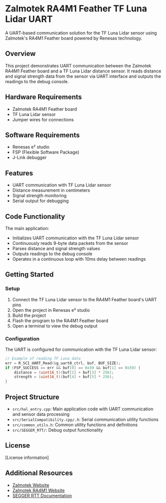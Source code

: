 # Zalmotek RA4M1 Feather TF Luna Lidar UART

A UART-based communication solution for the TF Luna Lidar sensor using Zalmotek's RA4M1 Feather board powered by Renesas technology.

## Overview

This project demonstrates UART communication between the Zalmotek RA4M1 Feather board and a TF Luna Lidar distance sensor. It reads distance and signal strength data from the sensor via UART interface and outputs the readings to the debug console.

## Hardware Requirements

- Zalmotek RA4M1 Feather board 
- TF Luna Lidar sensor
- Jumper wires for connections

## Software Requirements

- Renesas e² studio
- FSP (Flexible Software Package)
- J-Link debugger

## Features

- UART communication with TF Luna Lidar sensor
- Distance measurement in centimeters
- Signal strength monitoring
- Serial output for debugging

## Code Functionality

The main application:
- Initializes UART communication with the TF Luna Lidar sensor
- Continuously reads 9-byte data packets from the sensor
- Parses distance and signal strength values
- Outputs readings to the debug console
- Operates in a continuous loop with 10ms delay between readings

## Getting Started

### Setup

1. Connect the TF Luna Lidar sensor to the RA4M1 Feather board's UART pins
2. Open the project in Renesas e² studio
3. Build the project
4. Flash the program to the RA4M1 Feather board
5. Open a terminal to view the debug output

### Configuration

The UART is configured for communication with the TF Luna Lidar sensor:

```c
// Example of reading TF Luna data
err = R_SCI_UART_Read(&g_uart0_ctrl, buf, BUF_SIZE);
if (FSP_SUCCESS == err && buf[0] == 0x59 && buf[1] == 0x59) {
    distance = (uint16_t)(buf[2] + buf[3] * 256);
    strength = (uint16_t)(buf[4] + buf[5] * 256);
}
```

## Project Structure

- `src/hal_entry.cpp`: Main application code with UART communication and sensor data processing
- `src/SerialCompatibility.cpp/.h`: Serial communication utility functions
- `src/common_utils.h`: Common utility functions and definitions
- `src/SEGGER_RTT/`: Debug output functionality

## License

[License information]

## Additional Resources

- [Zalmotek Website](https://zalmotek.com)
- [Zalmotek RA4M1 Website](https://zalmotek.com/products/RA4M1-Feather-SoM/)
- [SEGGER RTT Documentation](https://www.segger.com/products/debug-probes/j-link/technology/about-real-time-transfer/) 
